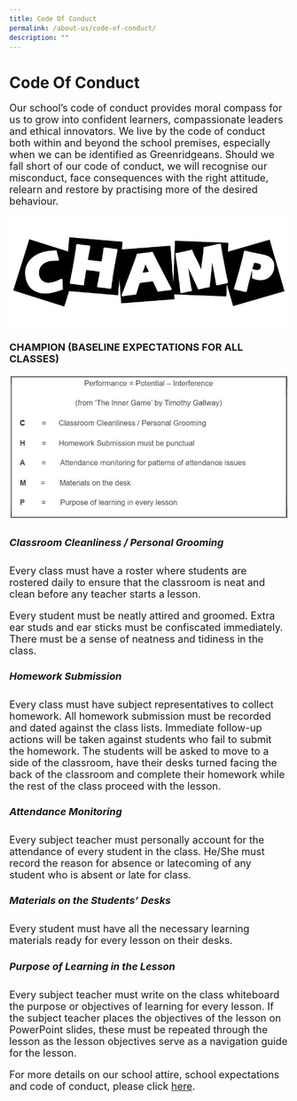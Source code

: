 ```yaml
---
title: Code Of Conduct
permalink: /about-us/code-of-conduct/
description: ""
---
```

# **Code Of Conduct**


<font size =4>Our school’s code of conduct provides moral compass for us to grow into confident learners, compassionate leaders and ethical innovators. We live by the code of conduct both within and beyond the school premises, especially when we can be identified as Greenridgeans. Should we fall short of our code of conduct, we will recognise our misconduct, face consequences with the right attitude, relearn and restore by practising more of the desired behaviour.

![](/images/Banner_Code-Of-Conduct.png)

**CHAMPION (BASELINE EXPECTATIONS FOR ALL CLASSES)**








![](/images/codeofconduct.jpg)


##### **C**lassroom Cleanliness / Personal Grooming

Every class must have a roster where students are rostered daily to ensure that the classroom is neat and clean before any teacher starts a lesson.

Every student must be neatly attired and groomed. Extra ear studs and ear sticks must be confiscated immediately. There must be a sense of neatness and tidiness in the class.

##### **H**omework Submission

Every class must have subject representatives to collect homework. All homework submission must be recorded and dated against the class lists. Immediate follow-up actions will be taken against students who fail to submit the homework. The students will be asked to move to a side of the classroom, have their desks turned facing the back of the classroom and complete their homework while the rest of the class proceed with the lesson.

##### **A**ttendance Monitoring 

Every subject teacher must personally account for the attendance of every student in the class. He/She must record the reason for absence or latecoming of any student who is absent or late for class.

##### **M**aterials on the Students’ Desks
Every student must have all the necessary learning materials ready for every lesson on their desks.

##### **P**urpose of Learning in the Lesson

Every subject teacher must write on the class whiteboard the purpose or objectives of learning for every lesson. If the subject teacher places the objectives of the lesson on PowerPoint slides, these must be repeated through the lesson as the lesson objectives serve as a navigation guide for the lesson.

For more details on our school attire, school expectations and code of conduct, please click [here](/files/Code_of_Conduct2017.pdf).